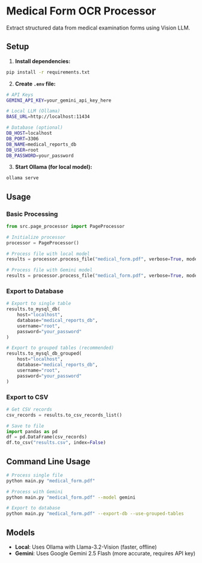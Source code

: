 # Medical Form OCR Processor

Extract structured data from medical examination forms using Vision LLM.

## Setup

1. **Install dependencies:**
```bash
pip install -r requirements.txt
```

2. **Create `.env` file:**
```bash
# API Keys
GEMINI_API_KEY=your_gemini_api_key_here

# Local LLM (Ollama)
BASE_URL=http://localhost:11434

# Database (optional)
DB_HOST=localhost
DB_PORT=3306
DB_NAME=medical_reports_db
DB_USER=root
DB_PASSWORD=your_password
```

3. **Start Ollama (for local model):**
```bash
ollama serve
```

## Usage

### Basic Processing
```python
from src.page_processor import PageProcessor

# Initialize processor
processor = PageProcessor()

# Process file with local model
results = processor.process_file("medical_form.pdf", verbose=True, model_type="local")

# Process file with Gemini model
results = processor.process_file("medical_form.pdf", verbose=True, model_type="gemini")
```

### Export to Database
```python
# Export to single table
results.to_mysql_db(
    host="localhost",
    database="medical_reports_db", 
    username="root",
    password="your_password"
)

# Export to grouped tables (recommended)
results.to_mysql_db_grouped(
    host="localhost",
    database="medical_reports_db",
    username="root", 
    password="your_password"
)
```

### Export to CSV
```python
# Get CSV records
csv_records = results.to_csv_records_list()

# Save to file
import pandas as pd
df = pd.DataFrame(csv_records)
df.to_csv("results.csv", index=False)
```

## Command Line Usage
```bash
# Process single file
python main.py "medical_form.pdf"

# Process with Gemini
python main.py "medical_form.pdf" --model gemini

# Export to database
python main.py "medical_form.pdf" --export-db --use-grouped-tables
```

## Models
- **Local**: Uses Ollama with Llama-3.2-Vision (faster, offline)
- **Gemini**: Uses Google Gemini 2.5 Flash (more accurate, requires API key) 